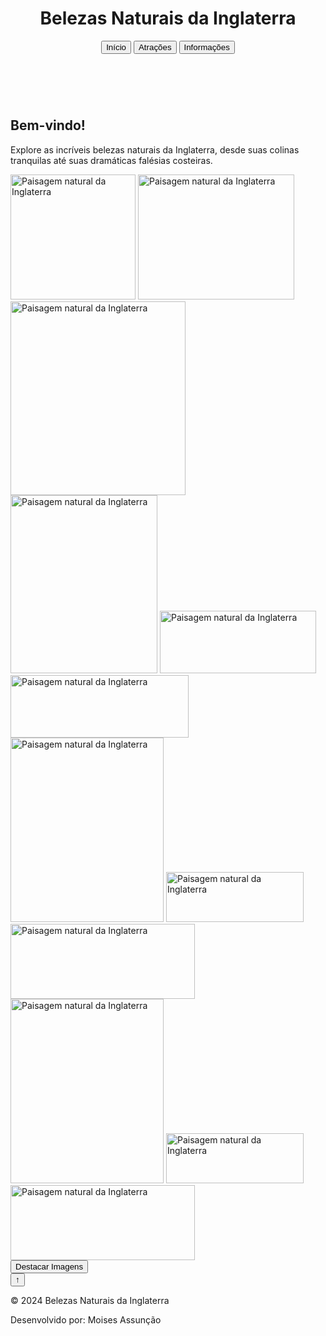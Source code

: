 <!DOCTYPE html>
<html lang="pt-BR">
<head>
    <meta charset="UTF-8">
    <meta name="viewport" content="width=device-width, initial-scale=1.0">
    <title></title>
    <link rel="stylesheet" href="/assents/css/Belezas-Naturais-da-Inglaterra.css">
</head>
<body>
    <header>
        <h1>Belezas Naturais da Inglaterra</h1>
        <nav>
            <a href="Belezas-Naturais-da-Inglaterra.html" class="active"> <button id="botaofooter">Início </button></a>
            <a href="atracoes.html"> <button id="botaofooter"> Atrações </button></a>
            <a href="informacoes.html"> <button id="botaofooter"> Informações </button></a>
        </nav>
    </header>
    <main>
        <secti class="profile-info" >
                <br>
                <h2 id="ordem">Bem-vindo!</h2>
                <p id="ordem"> Explore as incríveis belezas naturais da Inglaterra, desde suas colinas tranquilas até suas dramáticas falésias costeiras.</p>
                <img src="https://www.bing.com/th?id=OIP.5_LQdY7YMDt0ybPOREAeMAHaE8&w=202&h=200&c=8&rs=1&qlt=90&o=6&pid=3.1&rm=2" alt="Paisagem natural da Inglaterra" class="gallery" width="200" height="200">
                <img src="https://www.bing.com/th?id=OIP.phfXHJHbZ9NtmXu3GRPoWwHaE8&w=312&h=200&c=8&rs=1&qlt=90&o=6&pid=3.1&rm=2" alt="Paisagem natural da Inglaterra" class="gallery" width="250" height="200">
                <img src="https://lp-cms-production.imgix.net/2019-06/79345863.jpg?fit=crop&q=40&sharp=10&vib=20&auto=format&ixlib=react-8.6.4" alt="Paisagem natural da Inglaterra" class="gallery" width="280" height="310">
                <br>
                <img src="https://th.bing.com/th/id/OIP.vITwZDGeQheWj1gwWCiRPQHaE8?rs=1&pid=ImgDetMain" alt="Paisagem natural da Inglaterra" class="gallery" width="235" height="285">
                <img src="https://heroesofadventure.com/wp-content/uploads/2020/06/Seven-Sisters-Cliffs.jpg" alt="Paisagem natural da Inglaterra" class="gallery" width="250" height="100">
                <img src="https://windows10spotlight.com/wp-content/uploads/2018/10/92f7fa8c3af05b7351d200f26bf109e1.jpg" alt="Paisagem natural da Inglaterra" class="gallery" width="285" height="100">
                <br>
                <img src="https://th.bing.com/th/id/R.8254277bd0c3141fce07df81b618b188?rik=8OFZkj1Iminzyw&pid=ImgRaw&r=0" alt="Paisagem natural da Inglaterra" class="gallery" width="245" height="295">
                <img src="https://th.bing.com/th/id/OIP.S_rCDtlnsl8TjGXTegMSNgHaFj?w=232&h=180&c=7&r=0&o=5&pid=1.7" alt="Paisagem natural da Inglaterra" class="gallery" width="220" height="80">
                <img src="https://th.bing.com/th/id/OIP.E-Wt27Ecg3OL0zfdfviPVQHaEK?rs=1&pid=ImgDetMain" alt="Paisagem natural da Inglaterra" class="gallery" width="295" height="120">
                <br>
                <img src="https://th.bing.com/th/id/R.8254277bd0c3141fce07df81b618b188?rik=8OFZkj1Iminzyw&pid=ImgRaw&r=0" alt="Paisagem natural da Inglaterra" class="gallery" width="245" height="295">
                <img src="https://th.bing.com/th/id/OIP.S_rCDtlnsl8TjGXTegMSNgHaFj?w=232&h=180&c=7&r=0&o=5&pid=1.7" alt="Paisagem natural da Inglaterra" class="gallery" width="220" height="80">
                <img src="https://th.bing.com/th/id/OIP.E-Wt27Ecg3OL0zfdfviPVQHaEK?rs=1&pid=ImgDetMain" alt="Paisagem natural da Inglaterra" class="gallery" width="295" height="120">
                <br>
                <button id="highlight-btn" class="BOTA0">Destacar Imagens</button>
            </section>
    </main>
    <button id="back-to-top">↑</button>
    <footer>
        <p>&copy; 2024 Belezas Naturais da Inglaterra</p>
        <P> Desenvolvido por: Moises Assunção </P>
    </footer>
    <script src="/assents/js/Belezas-Naturais-da-Inglaterra.js"></script>
</body>
</html>
